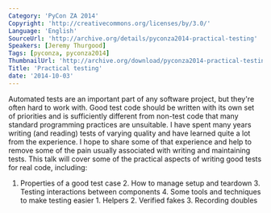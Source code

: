 ```yaml
---
Category: 'PyCon ZA 2014'
Copyright: 'http://creativecommons.org/licenses/by/3.0/'
Language: 'English'
SourceUrl: 'http://archive.org/details/pyconza2014-practical-testing'
Speakers: [Jeremy Thurgood]
Tags: [pyconza, pyconza2014]
ThumbnailUrl: 'http://archive.org/download/pyconza2014-practical-testing/pyconza2014-practical-testing.thumbs/13%20B%20Practical%20testing-_002130.jpg'
Title: 'Practical testing'
date: '2014-10-03'
---
```

Automated tests are an important part of any software project, but they're often hard to work with. Good test code should be written with its own set of priorities and is sufficiently different from non-test code that many standard programming practices are unsuitable.
I have spent many years writing (and reading) tests of varying quality and have learned quite a lot from the experience. I hope to share some of that experience and help to remove some of the pain usually associated with writing and maintaining tests.
This talk will cover some of the practical aspects of writing good tests for real code, including:
1. Properties of a good test case 2. How to manage setup and teardown 3. Testing interactions between components 4. Some tools and techniques to make testing easier 1. Helpers 2. Verified fakes 3. Recording doubles